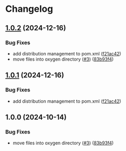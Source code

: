 # Changelog

## [1.0.2](https://github.com/marcusk-studio/oxygen/compare/oxygen-v1.0.1...oxygen-v1.0.2) (2024-12-16)


### Bug Fixes

* add distribution management to pom.xml ([f21ac42](https://github.com/marcusk-studio/oxygen/commit/f21ac425d4fc9013a58e8bc236f68ef9e2a877f9))
* move files into oxygen directory ([#3](https://github.com/marcusk-studio/oxygen/issues/3)) ([83b93f4](https://github.com/marcusk-studio/oxygen/commit/83b93f4820f846fce48e60ad995aa2dd54b724e8))

## [1.0.1](https://github.com/marcusk-studio/oxygen/compare/oxygen-v1.0.0...oxygen-v1.0.1) (2024-12-16)


### Bug Fixes

* add distribution management to pom.xml ([f21ac42](https://github.com/marcusk-studio/oxygen/commit/f21ac425d4fc9013a58e8bc236f68ef9e2a877f9))

## 1.0.0 (2024-10-14)


### Bug Fixes

* move files into oxygen directory ([#3](https://github.com/marcusk-studio/Oxygen-System-Plugin/issues/3)) ([83b93f4](https://github.com/marcusk-studio/Oxygen-System-Plugin/commit/83b93f4820f846fce48e60ad995aa2dd54b724e8))
